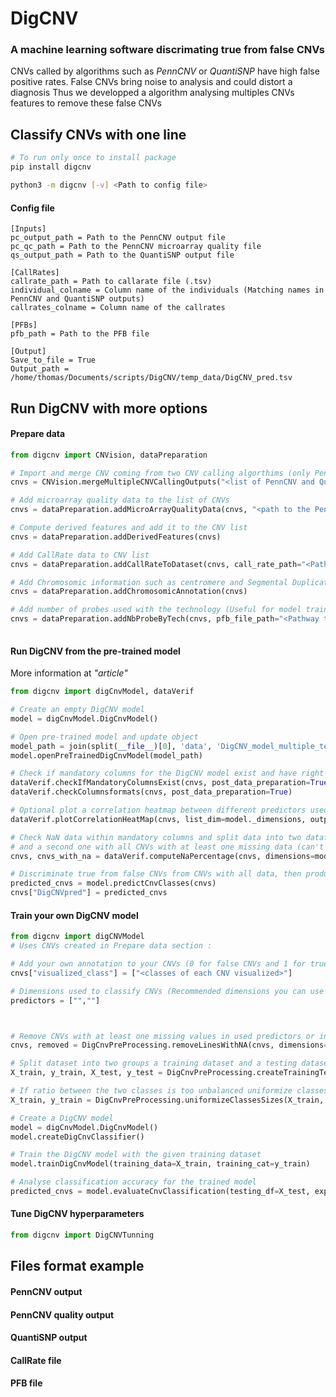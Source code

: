# DigCNV
### A machine learning software discrimating true from false CNVs
CNVs called by algorithms such as *PennCNV* or *QuantiSNP* have high false positive rates.
False CNVs bring noise to analysis and could distort a diagnosis
Thus we developped a algorithm analysing multiples CNVs features to remove these false CNVs 

## Classify CNVs with one line

``` sh
# To run only once to install package
pip install digcnv

python3 -m digcnv [-v] <Path to config file>
```
#### Config file
```
[Inputs]
pc_output_path = Path to the PennCNV output file
pc_qc_path = Path to the PennCNV microarray quality file 
qs_output_path = Path to the QuantiSNP output file

[CallRates]
callrate_path = Path to callarate file (.tsv)
individual_colname = Column name of the individuals (Matching names in PennCNV and QuantiSNP outputs)
callrates_colname = Column name of the callrates

[PFBs]
pfb_path = Path to the PFB file 

[Output]
Save_to_file = True
Output_path = /home/thomas/Documents/scripts/DigCNV/temp_data/DigCNV_pred.tsv
```


## Run DigCNV with more options

#### Prepare data

```python
from digcnv import CNVision, dataPreparation

# Import and merge CNV coming from two CNV calling algorthims (only PennCNV and QuantiSNP in this version)
cnvs = CNVision.mergeMultipleCNVCallingOutputs("<list of PennCNV and QuantiSNP output pathways>", ["PennCNV", "QuantiSNP"])

# Add microarray quality data to the list of CNVs
cnvs = dataPreparation.addMicroArrayQualityData(cnvs, "<path to the PennCNV microarray quality file>")

# Compute derived features and add it to the CNV list
cnvs = dataPreparation.addDerivedFeatures(cnvs)

# Add CallRate data to CNV list
cnvs = dataPreparation.addCallRateToDataset(cnvs, call_rate_path="<Pathway to the callrate file>", callrate_colname="<CallRate column name>", individual_colname="<Individual column name>")

# Add Chromosomic information such as centromere and Segmental Duplications overlap
cnvs = dataPreparation.addChromosomicAnnotation(cnvs)

# Add number of probes used with the technology (Useful for model trained on multiple datasets and multiple technologies)   
cnvs = dataPreparation.addNbProbeByTech(cnvs, pfb_file_path="<Pathway to the PFB file>")
 

```
#### Run DigCNV from the pre-trained model
More information at *"article"*

```python
from digcnv import digCnvModel, dataVerif

# Create an empty DigCNV model
model = digCnvModel.DigCnvModel()

# Open pre-trained model and update object
model_path = join(split(__file__)[0], 'data', 'DigCNV_model_multiple_technos.pkl')
model.openPreTrainedDigCnvModel(model_path)

# Check if mandatory columns for the DigCNV model exist and have right formats
dataVerif.checkIfMandatoryColumnsExist(cnvs, post_data_preparation=True)
dataVerif.checkColumnsformats(cnvs, post_data_preparation=True)

# Optional plot a correlation heatmap between different predictors used in model
dataVerif.plotCorrelationHeatMap(cnvs, list_dim=model._dimensions, output_path="<Pathway where output plot (.pdf or .png)>")

# Check NaN data within mandatory columns and split data into two dataframes: first for CNVs with all information available
# and a second one with all CNVs with at least one missing data (can't be used for prediction)
cnvs, cnvs_with_na = dataVerif.computeNaPercentage(cnvs, dimensions=model._dimensions, remove_na_data=True)

# Discriminate true from false CNVs from CNVs with all data, then produce a list of classes
predicted_cnvs = model.predictCnvClasses(cnvs)
cnvs["DigCNVpred"] = predicted_cnvs

```

#### Train your own DigCNV model

```python
from digcnv import digCNVModel
# Uses CNVs created in Prepare data section :

# Add your own annotation to your CNVs (0 for false CNVs and 1 for true)
cnvs["visualized_class"] = ["<classes of each CNV visualized>"]

# Dimensions used to classify CNVs (Recommended dimensions you can use your own)
predictors = ["",""]



# Remove CNVs with at least one missing values in used predictors or in visualized column
cnvs, removed = DigCnvPreProcessing.removeLinesWithNA(cnvs, dimensions=predictors + ["visualized_class"])

# Split dataset into two groups a training dataset and a testing dataset (70% - 30%)  
X_train, y_train, X_test, y_test = DigCnvPreProcessing.createTrainingTestingDatasets(cnvs, X_dimension="visualized_class")

# If ratio between the two classes is too unbalanced uniformize classes by split majoritary class and adding new pseudo CNVs to minority class
X_train, y_train = DigCnvPreProcessing.uniformizeClassesSizes(X_train, y_train, 17, 0.4, 0.5)

# Create a DigCNV model
model = digCnvModel.DigCnvModel()
model.createDigCnvClassifier()

# Train the DigCNV model with the given training dataset
model.trainDigCnvModel(training_data=X_train, training_cat=y_train)

# Analyse classification accuracy for the trained model
predicted_cnvs = model.evaluateCnvClassification(testing_df=X_test, expected_values=y_test, images_dir_path="<Path to the image output directory>")
```

#### Tune DigCNV hyperparameters

```python
from digcnv import DigCNVTunning
```

## Files format example
#### PennCNV output
#### PennCNV quality output
#### QuantiSNP output
#### CallRate file
#### PFB file